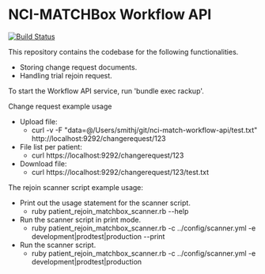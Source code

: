NCI-MATCHBox Workflow API
=========================
[![Build Status](https://travis-ci.org/CBIIT/nci-match-workflow-api.svg?branch=master)](https://travis-ci.org/CBIIT/nci-match-workflow-api)

This repository contains the codebase for the following functionalities.
* Storing change request documents.
* Handling trial rejoin request.

To start the Workflow API service, run 'bundle exec rackup'.

Change request example usage
* Upload file:
  * curl -v -F "data=@/Users/smithj/git/nci-match-workflow-api/test.txt" http://localhost:9292/changerequest/123
* File list per patient:
  * curl https://localhost:9292/changerequest/123
* Download file:
  * curl https://localhost:9292/changerequest/123/test.txt

The rejoin scanner script example usage:
* Print out the usage statement for the scanner script.
  * ruby patient_rejoin_matchbox_scanner.rb --help
* Run the scanner script in print mode.
  * ruby patient_rejoin_matchbox_scanner.rb -c ../config/scanner.yml -e development|prodtest|production --print
* Run the scanner script.
  * ruby patient_rejoin_matchbox_scanner.rb -c ../config/scanner.yml -e development|prodtest|production


